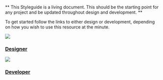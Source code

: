 ** This Styleguide is a living document. This should be the starting point for any project and be updated throughout design and development. **

To get started follow the links to either design or development, depending on how you wish to use this resource at the minute.

<div class="styleguideSpotlight">
<a href="/#!/Designers" class="styleguideSpotlight__item">
<img src="#na" class="styleguideSpotlight__image" />
<h3>Designer</h3>
</a>
<a href="/#!/Developers" class="styleguideSpotlight__item">
<img src="#na" class="styleguideSpotlight__image" />
<h3>Developer</h3>
</a>
</div>